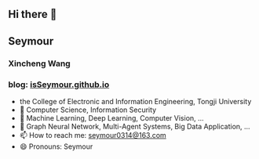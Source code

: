 ## Hi there 👋

## Seymour
### Xincheng Wang
### blog: [isSeymour.github.io](https://isSeymour.github.io)
- the College of Electronic and Information Engineering, Tongji University
- 🌱 Computer Science, Information Security
- 💬 Machine Learning, Deep Learning, Computer Vision, ...
- 💬 Graph Neural Network, Multi-Agent Systems, Big Data Application, ...
- 📫 How to reach me: seymour0314@163.com
- 😄 Pronouns: Seymour

